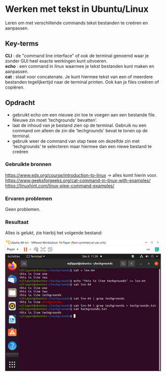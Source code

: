 # Werken met tekst in Ubuntu/Linux
Leren om met verschillende commands tekst bestanden te creëren en aanpassen.

## Key-terms
**CLI** : de "command line interface" of ook de terminal genoemd waar je zonder GUI heel exacte werkingen kunt uitvoeren.  
**echo** : een command in linux waarmee je tekst bestanden kunt maken en aanpassen.  
**cat** : staat voor concatenate. Je kunt hiermee tekst van een of meerdere bestanden tegelijkertijd naar de terminal printen. Ook kan je files creëren of copiëren.  

## Opdracht
- gebruikt echo om een nieuwe zin toe te voegen aan een bestande file. Nieuwe zin moet 'techgrounds' bevatten'.
- laat de inhoud van je bestand zien op de terminal. Gebruik nu een command om alleen de zin die 'techgrounds' bevat te tonen op de terminal.
- gebruik weer de command van stap twee om dezelfde zin met 'techgrounds' te selecteren maar hiermee dan een niewe bestand te creëren

### Gebruikte bronnen
https://www.edx.org/course/introduction-to-linux -> alles komt hierin voor.   
https://www.geeksforgeeks.org/cat-command-in-linux-with-examples/  
https://linuxhint.com/linux-pipe-command-examples/

### Ervaren problemen
Geen problemen.

### Resultaat
Alles is gelukt, zie hierbij het volgende bestand: 

![Workingwithtext](../00_includes/lnx-04.png)
